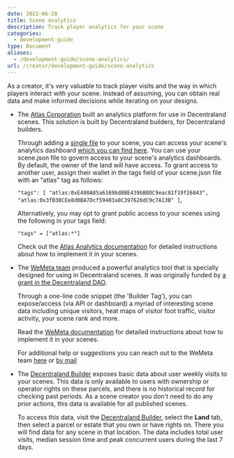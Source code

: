 ```yaml
---
date: 2022-06-20
title: Scene analytics
description: Track player analytics for your scene
categories:
  - development-guide
type: Document
aliases:
  - /development-guide/scene-analytics/
url: /creator/development-guide/scene-analytics
---
```



As a creator, it's very valuable to track player visits and the way in which players interact with your scene. Instead of assuming, you can obtain real data and make informed decisions while iterating on your designs.

- The [Atlas Corporation](https://atlascorp.io) built an analytics platform for use in Decentraland scenes. This solution is built by Decentraland builders, for Decentraland builders.

	Through adding a [single file](https://gitlab.com/atlas-corporation/atlas-analytics) to your scene, you can access your scene's analytics dashboard [which you can find here](https://analytics-app.atlascorp.io). You can use your scene.json file to govern access to your scene's analytics dashboards. By default, the owner of the land will have access. To grant access to another user, assign their wallet in the tags field of your scene.json file with an "atlas" tag as follows:
	
	`"tags": [
	    "atlas:0xE400A85a6169bd8BE439bB0DC9eac81f19f26843",
	    "atlas:0x3fB38CEe8d0BA7Dcf59403a8C397626dC9c7A13B"
	 ]`,
	 
	Alternatively, you may opt to grant public access to your scenes using the following in your tags field:

	`"tags" = ["atlas:*"]`
	
	Check out the [Atlas Analytics documentation](https://atlas-corporation.gitbook.io/atlas-analytics/) for detailed instructions about how to 		implement it in your scenes.

- The [WeMeta team](https://wemeta.world/about) produced a powerful analytics tool that is specially designed for using in Decentraland scenes. It was originally funded by [a grant in the Decentraland DAO](https://forum.decentraland.org/t/dao-qmdxcqc-wemeta-builder-tag/8194). 

	Through a one-line code snippet (the 'Builder Tag'), you can expose/access (via API or dashboard) a myriad of interesting scene data including unique visitors, heat maps of visitor foot traffic, visitor activity, your scene rank and more. 
	
	Read the [WeMeta documentation](https://docs.wemeta.world/docs/quick-start-decentraland) for detailed instructions about how to implement it in your scenes.
	
	For additional help or suggestions you can reach out to the WeMeta team [here](https://docs.wemeta.world) or [by mail](mailto:contact@wemeta.world)

- The [Decentraland Builder](https://builder.decentraland.org) exposes basic data about user weekly visits to your scenes. This data is only available to users with ownership or operator rights on these parcels, and there is no historical record for checking past periods. As a scene creator you don't need to do any prior actions, this data is available for all published scenes.

	To access this data, visit the [Decentraland Builder](https://builder.decentraland.org), select the **Land** tab, then select a parcel or estate that you own or have rights on. There you will find data for any scene in that location. The data includes total user visits, median session time and peak concurrent users during the last 7 days.

